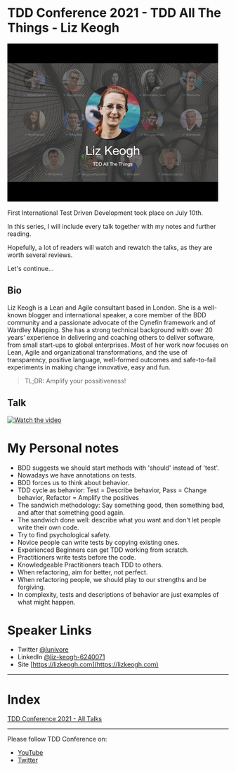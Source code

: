 # TDD Conference 2021 - TDD All The Things - Liz Keogh

![TDD Conference 2021 - TDD All The Things - Liz Keogh](TDD%20Conference%202021%20-%20TDD%20All%20The%20Things%20-%20Liz%20Keogh.jpg)

First International Test Driven Development took place on July 10th. 

In this series, I will include every talk together with my notes and further reading.

Hopefully, a lot of readers will watch and rewatch the talks, as they are worth several reviews.

Let's continue...

## Bio 

Liz Keogh is a Lean and Agile consultant based in London. She is a well-known blogger and international speaker, a core member of the BDD community and a passionate advocate of the Cynefin framework and of Wardley Mapping. She has a strong technical background with over 20 years’ experience in delivering and coaching others to deliver software, from small start-ups to global enterprises. Most of her work now focuses on Lean, Agile and organizational transformations, and the use of transparency, positive language, well-formed outcomes and safe-to-fail experiments in making change innovative, easy and fun. 
 
> TL;DR:  Amplify your possitiveness!

## Talk

[![Watch the video](https://img.youtube.com/vi/AxmlYeKv5F4/sddefault.jpg)](https://youtu.be/AxmlYeKv5F4) 

# My Personal notes

- BDD suggests we should start methods with 'should' instead of 'test'.
- Nowadays we have annotations on tests.
- BDD forces us to think about behavior.
- TDD cycle as behavior: Test = Describe behavior, Pass = Change behavior, Refactor = Amplify the positives
- The sandwich methodology: Say something good, then something bad, and after that something good again.
- The sandwich done well: describe what you want and don't let people write their own code.
- Try to find psychological safety. 
- Novice people can write tests by copying existing ones. 
- Experienced Beginners can get TDD working from scratch.
- Practitioners write tests before the code.
- Knowledgeable Practitioners teach TDD to others.
- When refactoring, aim for better, not perfect.
- When refactoring people, we should play to our strengths and be forgiving.
- In complexity, tests and descriptions of behavior are just examples of what might happen.
 
# Speaker Links

- Twitter [@lunivore](https://twitter.com/lunivore) 
- LinkedIn [@liz-keogh-6240071](https://www.linkedin.com/in/liz-keogh-6240071/) 
- Site [https://lizkeogh.com](https://lizkeogh.com) 
 
* * *

# Index

[TDD Conference 2021 - All Talks](https://github.com/mcsee/Software-Design-Articles/tree/main/Articles/TDD%20Conference%202021/TDD%20Conference%202021%20-%20All%20Talks/readme.md)

* * *

Please follow TDD Conference on:

- [YouTube](https://www.youtube.com/channel/UCKn-DadPoyYssfAOMk1LSew)
- [Twitter](https://twitter.com/tddconf)